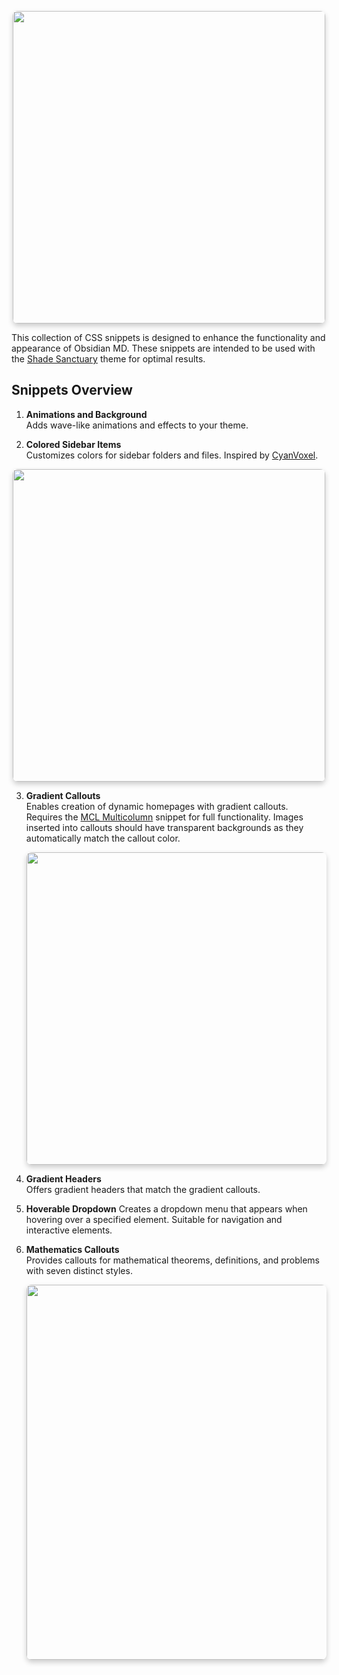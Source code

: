 <p align="center">
<img src="https://github.com/user-attachments/assets/a127591d-92d9-4d05-9d01-414739934a7f" width="500" style="border-radius:8px; box-shadow:0 4px 8px rgba(0, 0, 0, 0.2);"/>
</p>

This collection of CSS snippets is designed to enhance the functionality and appearance of Obsidian MD. These snippets are intended to be used with the [Shade Sanctuary](https://github.com/Elevict/Shade-Sanctuary) theme for optimal results.

## Snippets Overview

1. **Animations and Background**  
   Adds wave-like animations and effects to your theme.

2. **Colored Sidebar Items**  
   Customizes colors for sidebar folders and files. Inspired by [CyanVoxel](https://github.com/CyanVoxel/Obsidian-Colored-Sidebar).

<p align="center">
<img src="https://github.com/user-attachments/assets/7f903c23-8e76-41ee-b349-fec72158356e" width="500" style="border-radius:8px; box-shadow:0 4px 8px rgba(0, 0, 0, 0.2);"/>
</p>

3. **Gradient Callouts**  
   Enables creation of dynamic homepages with gradient callouts. Requires the [MCL Multicolumn](https://github.com/efemkay/obsidian-modular-css-layout) snippet for full functionality. Images inserted into callouts should have transparent backgrounds as they automatically match the callout color.

   <p align="center">
   <img src="https://github.com/user-attachments/assets/ef563c03-69cd-42b9-b33d-44e85f1d10ef" width="500" style="border-radius:8px; box-shadow:0 4px 8px rgba(0, 0, 0, 0.2);"/>
   </p>

4. **Gradient Headers**  
   Offers gradient headers that match the gradient callouts.

5. **Hoverable Dropdown**
   Creates a dropdown menu that appears when hovering over a specified element. Suitable for navigation and interactive elements.

7. **Mathematics Callouts**  
   Provides callouts for mathematical theorems, definitions, and problems with seven distinct styles.

   <p align="center">
   <img src="https://github.com/user-attachments/assets/c162cef1-f3b2-45a7-833b-2424fdf28814" width="600" style="border-radius:8px; box-shadow:0 4px 8px rgba(0, 0, 0, 0.2);"/>
   </p>
